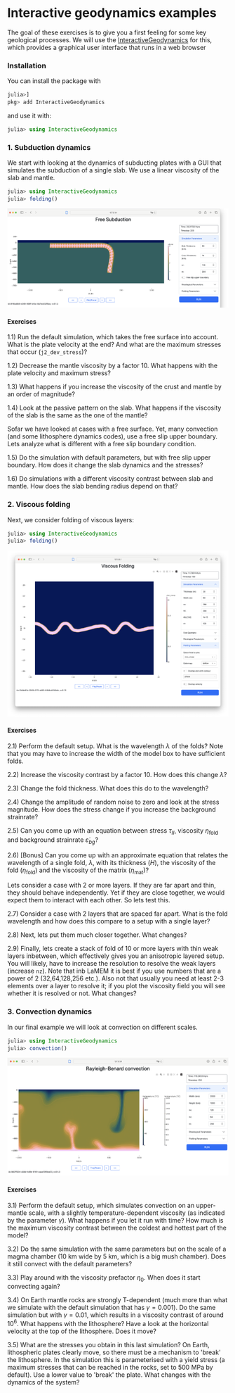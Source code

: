 # Interactive geodynamics examples

The goal of these exercises is to give you a first feeling for some key geological processes. We will use the [InteractiveGeodynamics](https://github.com/JuliaGeodynamics/InteractiveGeodynamics.jl) for this, which provides a graphical user interface that runs in a web browser

### Installation
You can install the package with
```julia
julia>]
pkg> add InteractiveGeodynamics
```
and use it with:
```julia
julia> using InteractiveGeodynamics
```


### 1. Subduction dynamics
We start with looking at the dynamics of subducting plates with a GUI that simulates the subduction of a single slab. We use a linear viscosity of the slab and mantle.  
```julia
julia> using InteractiveGeodynamics
julia> folding()
```

![Subduction](Subduction.png)

#### Exercises
  1.1) Run the default simulation, which takes the free surface into account. What is the plate velocity at the end? And what are the maximum stresses that occur (`j2_dev_stress`)?
  
  1.2) Decrease the mantle viscosity by a factor 10. What happens with the plate velocity and maximum stress?
  
  1.3) What happens if you increase the viscosity of the crust and mantle by an order of magnitude? 
  
  1.4) Look at the passive pattern on the slab. What happens if the viscosity of the slab is the same as the one of the mantle?

Sofar we have looked at cases with a free surface. Yet, many convection (and some lithosphere dynamics codes), use a free slip upper boundary. Lets analyze what is different with a free slip boundary condition.
  
  1.5) Do the simulation with default parameters, but with free slip upper boundary. How does it change the slab dynamics and the stresses?
  
  1.6) Do simulations with a different viscosity contrast between slab and mantle. How does the slab bending radius depend on that?


### 2. Viscous folding
Next, we consider folding of viscous layers:
```julia
julia> using InteractiveGeodynamics
julia> folding()
```

![Folding](Folding.png)

#### Exercises
  2.1) Perform the default setup. What is the wavelength $\lambda$ of the folds? Note that you may have to increase the width of the model box to have sufficient folds. 

  2.2) Increase the viscosity contrast by a factor 10. How does this change $\lambda$?
  
  2.3) Change the fold thickness. What does this do to the wavelength?
  
  2.4) Change the amplitude of random noise to zero and look at the stress magnitude. How does the stress change if you increase the background strainrate? 
  
  2.5) Can you come up with an equation between stress $\tau_{II}$, viscosity $\eta_{\textrm{fold}}$ and background strainrate $\dot{\varepsilon}_{bg}$?

  2.6) [Bonus] Can you come up with an approximate equation that relates the wavelength of a single fold, $\lambda$, with its thickness ($H$), the viscosity of the fold ($\eta_{\textrm{fold}}$) and the viscosity of the matrix ($\eta_{\textrm{mat}}$)?

Lets consider a case with 2 or more layers. If they are far apart and thin, they should behave independently. Yet if they are close together, we would expect them to interact with each other. So lets test this.

  2.7) Consider a case with 2 layers that are spaced far apart. What is the fold wavelength and how does this compare to a setup with a single layer?

  2.8) Next, lets put them much closer together. What changes?

  2.9) Finally, lets create a stack of fold of 10 or more layers with thin weak layers inbetween, which effectively gives you an anisotropic layered setup. You will likely, have to increase the resolution to resolve the weak layers (increase `nz`). Note that inb LaMEM it is best if you use numbers that are a power of 2 (32,64,128,256 etc.). Also not that usually you need at least 2-3 elements over a layer to resolve it; if you plot the viscosity field you will see whether it is resolved or not. What changes?



### 3. Convection dynamics
In our final example we will look at convection on different scales.

```julia
julia> using InteractiveGeodynamics
julia> convection()
```
![Convection](Convection.png)


#### Exercises
  3.1) Perform the default setup, which simulates convection on an upper-mantle scale, with a slightly temperature-dependent viscosity (as indicated by the parameter $\gamma$).  What happens if you let it run with time? How much is the maximum viscosity contrast between the coldest and hottest part of the model?

  3.2) Do the same simulation with the same parameters but on the scale of a magma chamber (10 km wide by 5 km, which is a big mush chamber). Does it still convect with the default parameters?

  3.3) Play around with the viscosity prefactor $\eta_0$. When does it start convecting again?
  
  3.4) On Earth mantle rocks are strongly T-dependent (much more than what we simulate with the default simulation that has $\gamma=0.001$). Do the same simulation but with $\gamma=0.01$, which results in a viscosity contrast of around $10^6$. What happens with the lithosphere? Have a look at the horizontal velocity at the top of the lithosphere. Does it move?

  3.5) What are the stresses you obtain in this last simulation? On Earth, lithospheric plates clearly move, so there must be a mechanism to 'break' the lithosphere. In the simulation this is parameterised with a yield stress (a maximum stresses that can be reached in the rocks, set to 500 MPa by default). Use a lower value to 'break' the plate. What changes with the dynamics of the system?  
